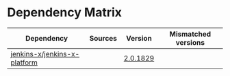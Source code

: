 # Dependency Matrix

Dependency | Sources | Version | Mismatched versions
---------- | ------- | ------- | -------------------
[jenkins-x/jenkins-x-platform](https://github.com/jenkins-x/jenkins-x-platform) |  | [2.0.1829](https://github.com/jenkins-x/jenkins-x-platform/releases/tag/v2.0.1829) | 
